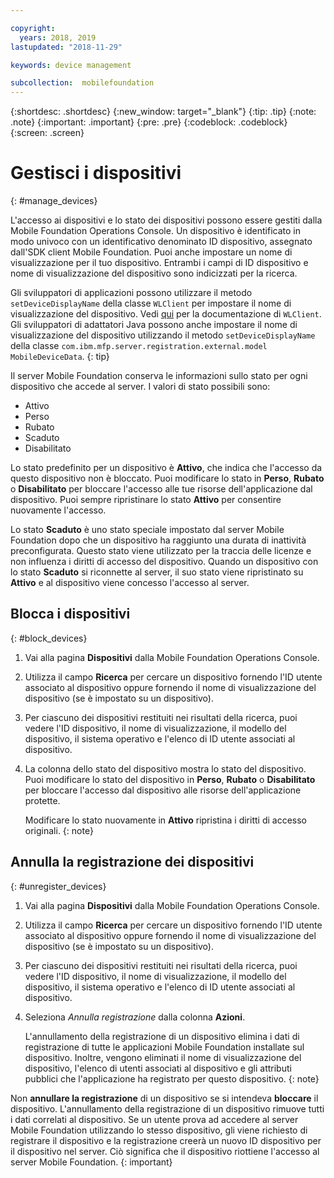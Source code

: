 ```yaml
---

copyright:
  years: 2018, 2019
lastupdated: "2018-11-29"

keywords: device management

subcollection:  mobilefoundation
---
```


{:shortdesc: .shortdesc}
{:new_window: target="_blank"}
{:tip: .tip}
{:note: .note}
{:important: .important}
{:pre: .pre}
{:codeblock: .codeblock}
{:screen: .screen}

# Gestisci i dispositivi
{: #manage_devices}

L'accesso ai dispositivi e lo stato dei dispositivi possono essere gestiti dalla Mobile Foundation Operations Console. Un dispositivo è identificato in modo univoco con un identificativo denominato ID dispositivo, assegnato dall'SDK client Mobile Foundation. Puoi anche impostare un nome di visualizzazione per il tuo dispositivo. Entrambi i campi di ID dispositivo e nome di visualizzazione del dispositivo sono indicizzati per la ricerca.

Gli sviluppatori di applicazioni possono utilizzare il metodo `setDeviceDisplayName` della classe `WLClient` per impostare il nome di visualizzazione del dispositivo. Vedi [qui](https://mobilefirstplatform.ibmcloud.com/tutorials/en/foundation/8.0/api/client-side-api/javascript/client/) per la documentazione di `WLClient`. Gli sviluppatori di adattatori Java possono anche impostare il nome di visualizzazione del dispositivo utilizzando il metodo `setDeviceDisplayName` della classe `com.ibm.mfp.server.registration.external.model MobileDeviceData`.
{: tip}

Il server Mobile Foundation conserva le informazioni sullo stato per ogni dispositivo che accede al server.
I valori di stato possibili sono:
* Attivo
* Perso
* Rubato
* Scaduto
* Disabilitato

Lo stato predefinito per un dispositivo è **Attivo**, che indica che l'accesso da questo dispositivo non è bloccato. Puoi modificare lo stato in **Perso**, **Rubato** o **Disabilitato** per bloccare l'accesso alle tue risorse dell'applicazione dal dispositivo. Puoi sempre ripristinare lo stato **Attivo** per consentire nuovamente l'accesso.

Lo stato **Scaduto** è uno stato speciale impostato dal server Mobile Foundation dopo che un dispositivo ha raggiunto una durata di inattività preconfigurata. Questo stato viene utilizzato per la traccia delle licenze e non influenza i diritti di accesso del dispositivo. Quando un dispositivo con lo stato **Scaduto** si riconnette al server, il suo stato viene ripristinato su **Attivo** e al dispositivo viene concesso l'accesso al server.

## Blocca i dispositivi
{: #block_devices}

1. Vai alla pagina **Dispositivi** dalla Mobile Foundation Operations Console.
2. Utilizza il campo **Ricerca** per cercare un dispositivo fornendo l'ID utente associato al dispositivo oppure fornendo il nome di visualizzazione del dispositivo (se è impostato su un dispositivo).
3. Per ciascuno dei dispositivi restituiti nei risultati della ricerca, puoi vedere l'ID dispositivo, il nome di visualizzazione, il modello del dispositivo, il sistema operativo e l'elenco di ID utente associati al dispositivo.
4. La colonna dello stato del dispositivo mostra lo stato del dispositivo. Puoi modificare lo stato del dispositivo in **Perso**, **Rubato** o **Disabilitato** per bloccare l'accesso dal dispositivo alle risorse dell'applicazione protette.

   Modificare lo stato nuovamente in **Attivo** ripristina i diritti di accesso originali.
   {: note}


## Annulla la registrazione dei dispositivi
{: #unregister_devices}

1. Vai alla pagina **Dispositivi** dalla Mobile Foundation Operations Console.
2. Utilizza il campo **Ricerca** per cercare un dispositivo fornendo l'ID utente associato al dispositivo oppure fornendo il nome di visualizzazione del dispositivo (se è impostato su un dispositivo).
3. Per ciascuno dei dispositivi restituiti nei risultati della ricerca, puoi vedere l'ID dispositivo, il nome di visualizzazione, il modello del dispositivo, il sistema operativo e l'elenco di ID utente associati al dispositivo.
4. Seleziona *Annulla registrazione* dalla colonna **Azioni**.

   L'annullamento della registrazione di un dispositivo elimina i dati di registrazione di tutte le applicazioni Mobile Foundation installate sul dispositivo. Inoltre, vengono eliminati il nome di visualizzazione del dispositivo, l'elenco di utenti associati al dispositivo e gli attributi pubblici che l'applicazione ha registrato per questo dispositivo.
   {: note}


Non **annullare la registrazione** di un dispositivo se si intendeva **bloccare** il dispositivo. L'annullamento della registrazione di un dispositivo rimuove tutti i dati correlati al dispositivo. Se un utente prova ad accedere al server Mobile Foundation utilizzando lo stesso dispositivo, gli viene richiesto di registrare il dispositivo e la registrazione creerà un nuovo ID dispositivo per il dispositivo nel server. Ciò significa che il dispositivo riottiene l'accesso al server Mobile Foundation.
{: important}
